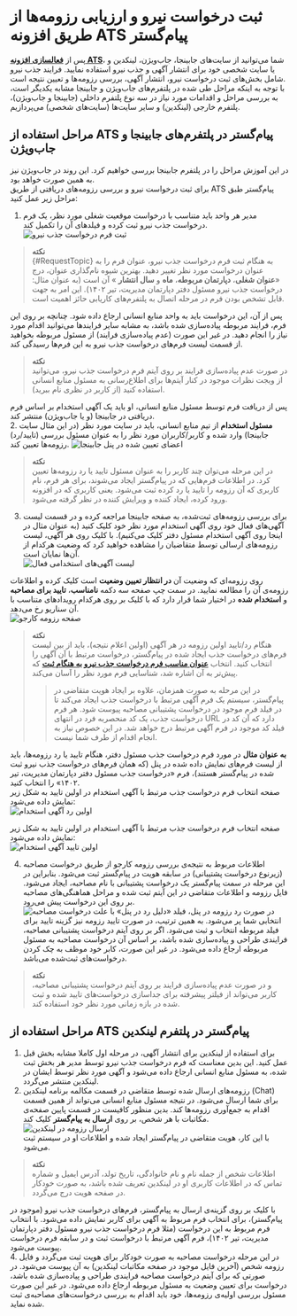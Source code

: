 # ثبت درخواست نیرو و ارزیابی رزومه‌ها از طریق افزونه ATS  پیام‌گستر
پس از [**فعالسازی افزونه ATS**](https://help.payamgostar.com/docs/PayamgostarATS/%D9%86%D8%B5%D8%A8-%D9%88-%D9%81%D8%B9%D8%A7%D9%84-%D8%B3%D8%A7%D8%B2%DB%8C-%D9%85%D8%A7%DA%98%D9%88%D9%84-ATS-%D9%BE%DB%8C%D8%A7%D9%85%E2%80%8C%DA%AF%D8%B3%D8%AA%D8%B1_dia0350a5b-7a8e-4dd9-b052-08db74fa6f4a)، شما می‌توانید از سایت‌های جابینجا، جاب‌ویژن، لینکدین و یا سایت شخصی خود برای انتشار آگهی و جذب نیرو استفاده نمایید. فرایند جذب نیرو شامل بخش‌های ثبت درخواست نیرو، انتشار آگهی، بررسی رزومه‌ها و تعیین نتیجه است.<br>
با توجه به اینکه مراحل طی شده در پلتفرم‌های جاب‌ویژن و جابینجا مشابه یکدیگر است، به بررسی مراحل و اقدامات مورد نیاز در سه نوع پلتفرم داخلی (جابینجا و جاب‌ویژن)، پلتفرم خارجی (لینکدین) و سایر سایت‌ها (سایت‌‌های شخصی) می‌پردازیم.
## مراحل استفاده از ATS پیام‌گستر در پلتفرم‌های جابینجا و جاب‌ویژن
در این آموزش مراحل را در پلتفرم جابینجا بررسی خواهیم کرد. این روند در جاب‌ویژن نیز به همین صورت خواهد بود.<br>
برای ثبت درخواست نیرو و بررسی رزومه‌های دریافتی از طریق ATS پیام‌گستر طبق مراحل زیر عمل کنید:<br>
1. مدیر هر واحد باید متناسب با درخواست موقعیت شغلی مورد نظر، یک فرم درخواست جذب نیرو ثبت کرده و فیلدهای آن را تکمیل کند.
![ثبت فرم درخواست جذب نیرو](./Images/Employment-form-2.7.5.png)
>**نکته**<br> {#RequestTopic}
> به هنگام ثبت فرم درخواست جذب نیرو، عنوان فرم را به عنوان درخواست مورد نظر تغییر دهید. بهترین شیوه نام‌گذاری عنوان، درج «**عنوان شغلی**، **دپارتمان مربوطه**، **ماه** و **سال انتشار** » آن است (به عنوان مثال: درخواست جذب نیرو مسئول دفتر دپارتمان مدیریت، تیر ۱۴۰۲). این امر به جهت قابل تشخص بودن فرم در مرحله اتصال به پلتفرم‌های کاریابی حائز اهمیت است.<br>

 پس از آن، این درخواست باید به واحد منابع انسانی ارجاع داده شود. چنانچه بر روی این فرم، فرایند مربوطه پیاده‌سازی شده باشد، به مشابه سایر فرایندها می‌توانید اقدام مورد نیاز را انجام دهید. در غیر این صورت (عدم پیاده‌سازی فرایند) از مسئول مربوطه بخواهید از قسمت لیست فرم‌های درخواست جذب نیرو به این فرم‌ها رسیدگی کند.<br>
 > **نکته**<br>
 > در صورت عدم پیاده‌سازی فرایند بر روی آیتم فرم درخواست جذب نیرو، می‌توانید از ویجت نظرات موجود در کنار آیتم‌ها برای اطلاع‌رسانی به مسئول منابع انسانی استفاده کنید (از کاربر در نظری نام ببرید).<br>

  پس از دریافت فرم توسط مسئول منابع انسانی، او  باید یک آگهی استخدام بر اساس فرم دریافتی در جابینجا (و یا جاب‌ویژن) منتشر کند.<br>
2. **مسئول استخدام** از تیم منابع انسانی، باید در سایت مورد نظر (در این مثال سایت جابینجا) وارد شده و کاربر/کاربران مورد نظر را به عنوان مسئول بررسی (تایید/رد) رزومه‌ها تعیین کند.
![اعضای تعیین شده در پنل جابینجا](./Images/Hobinja-members.jpg)
>**نکته**<br>
> در این مرحله می‌توان چند کاربر را به عنوان مسئول تایید یا رد رزومه‌ها تعیین کرد. در اطلاعات فرم‌هایی که در پیام‌گستر ایجاد می‌شوند، برای هر فرم، نام کاربری که آن رزومه‌ را تایید یا رد کرده ثبت می‌شود. یعنی کاربری که در افزونه ورود کرده، ایجاد کننده و ویرایش کننده در نظر گرفته می‌شود.<br>
3. برای بررسی رزومه‌های ثبت‌شده، به صفحه جابینجا مراجعه کرده و در قسمت لیست آگهی‌های فعال خود روی آگهی استخدام مورد نظر خود کلیک کنید (به عنوان مثال در اینجا روی آگهی استخدام مسئول دفتر کلیک می‌کنیم). با کلیک روی هر آگهی، لیست رزومه‌های ارسالی توسط متقاضیان را مشاهده خواهید کرد که وضعیت هرکدام از آن‌ها نمایان است.<br>
![لیست آگهی‌های استخدامی فعال](./Images/List-of-Employment-advertisement.jpg)

روی رزومه‌ای که وضعیت آن **در انتظار تعیین وضعیت** است کلیک کرده و اطلاعات رزومه‌ی آن را مطالعه نمایید. در سمت چپ صفحه سه دکمه **نامناسب**، **تایید برای مصاحبه** و **استخدام شده** در اختیار شما قرار دارد که با کلیک بر روی هرکدام رویدادهای متناسب با آن سناریو رخ می‌دهد.<br>
![صفحه رزومه کارجو](./Images/Applicant-resum-view.jpg)

> **نکته**<br>
>  هنگام رد/تایید اولین رزومه در هر آگهی (اولین اعلام نتیجه)، باید از بین لیست فرم‌های درخواست‌ جذب ایجاد شده در پیام‌گستر، درخواست مرتبط با آن آگهی را انتخاب کنید. انتخاب [**عنوان مناسب فرم درخواست جذب نیرو به هنگام ثبت**](https://github.com/1stco/PayamGostarDocs/blob/master/Help/PayamgostarATS/EvaluationResumesByATS.md#RequestTopic) که پیش‌تر به آن اشاره شد، شناسایی فرم مورد نظر را آسان می‌کند.<br>
>> در این مرحله به صورت همزمان، علاوه بر ایجاد هویت متقاضی در پیام‌گستر، سیستم یک فرم آگهی مرتبط با درخواست جذب ایجاد می‌کند تا در فیلد فرم موجود در درخواست پشتیبانی مصاحبه پیوست شود. هر فرم درخواست جذب، یک کد منحصربه فرد در انتهای URL دارد که آن کد در فیلد کد موجود در فرم آگهی مرتبط  درج خواهد شد. در این خصوص نیاز به انجام اقدام از طرف شما نیست. <br>

**به عنوان مثال** در مورد فرم درخواست جذب مسئول دفتر، هنگام تایید یا رد رزومه‌ها، باید از لیست فرم‌های نمایش داده شده در پنل (که همان فرم‌های درخواست جذب نیرو ثبت شده در پیام‌گستر هستند)، فرم «درخواست جذب مسئول دفتر دپارتمان مدیریت، تیر ۱۴۰۲» را انتخاب کنید.<br>
صفحه انتخاب فرم درخواست جذب مرتبط با آگهی استخدام در اولین تایید به شکل زیر نمایش داده می‌شود:<br>
![اولین رد آگهی استخدام](./Images/1st-rejection.jpg)

صفحه انتخاب فرم درخواست جذب مرتبط با آگهی استخدام در اولین تایید به شکل زیر نمایش داده می‌شود:<br>
![اولین تایید آگهی استخدام](./Images/1st-Approvement.jpg)

4. اطلاعات مربوط به نتیجه‌ی بررسی رزومه کارجو از طریق درخواست مصاحبه (زیرنوع درخواست پشتیبانی) در سابقه هویت در پیام‌گستر ثبت می‌شود. بنابراین در این مرحله در سمت پیام‌گستر یک درخواست پشتیبانی با نام مصاحبه، ایجاد می‌شود. فایل رزومه و اطلاعات متقاضی در این آیتم ثبت شده و مراحل هماهنگی‌های مصاحبه بر روی این درخواست پیش می‌رود.<br>
![درخواست مصاحبه](./Images/Interview-ticket-2.7.5.png)
در صورت رد رزومه در پنل، فیلد «دلیل رد در پنل» با علت انتخابی شما پر می‌شود. به همین ترتیب، در صورت تایید رزومه نیز گزینه تایید برای فیلد مربوطه انتخاب و ثبت می‌شود. اگر بر روی آیتم درخواست پشتیبانی مصاحبه، فرایندی طراحی و پیاده‌سازی شده باشد، بر اساس آن درخواست مصاحبه به مسئول مربوطه ارجاع داده می‌شود. در غیر این صورت، کابر خود موظف به چک کردن درخواست‌های ثبت‌شده می‌باشد.<br>
> **نکته**<br>
و در صورت عدم پیاده‌سازی فرایند بر روی آیتم‌ درخواست پشتیبانی مصاحبه، کاربر می‌تواند از فیلتر پیشرفته برای جداسازی درخواست‌های تایید شده و ثبت شده در بازه زمانی مورد نظر خود استفاده کند.<br>

## مراحل استفاده از ATS پیام‌گستر در پلتفرم‌ لینکدین
1. برای استفاده از لینکدین برای انتشار آگهی، در مرحله اول کاملا مشابه بخش قبل عمل کنید. این بدین معناست که فرم درخواست جذب نیرو توسط مدیر هر بخش ثبت شده، به مسئول منابع انسانی ارجاع داده می‌شود و آگهی مورد نظر توسط ایشان در لینکدین منتشر می‌گردد.
2. رزومه‌های ارسال شده توسط متقاضی در قسمت مکالمه برنامه لینکدین (Chat) برای شما ارسال می‌شود. در نتیجه مسئول منابع انسانی می‌تواند از همین قسمت اقدام به جمع‌آوری رزومه‌ها کند. بدین منظور کافیست در قسمت پایین صفحه‌ی مکاتبات با هر شخص، بر روی **ارسال به پیام‌گستر** کلیک کند.<br>
![ارسال رزومه در لینکدین](./Images/linkedin-view-2.7.5.png)<br>
با این کار، هویت متقاضی در پیام‌گستر ایجاد شده و اطلاعات او در سیستم ثبت می‌شود.
> **نکته**<br>
> اطلاعات شخص از جمله نام و نام خانوادگی، تاریخ تولد، آدرس ایمیل و شماره تماس که در اطلاعات کاربری او در لینکدین تعریف شده باشد، به صورت خودکار در صفحه هویت درج می‌گردد.<br>

با کلیک بر روی گزینه‌ی ارسال به پیام‌گستر، فرم‌های درخواست جذب نیرو (موجود در پیام‌گستر)، برای انتخاب فرم مربوط به آگهی برای کاربر نمایش داده می‌شود. با انتخاب فرم مربوط به این درخواست (مثلا فرم درخواست جذب نیرو مسئول دفتر دپارتمان مدیریت، تیر ۱۴۰۲)، فرم آگهی مرتبط با درخواست ثبت و در سابقه فرم درخواست پیوست می‌شود.<br>
4. در این مرحله درخواست مصاحبه به صورت خودکار برای هویت ثبت می‌گردد و فایل رزومه شخص (آخرین فایل موجود در صفحه مکاتبات لینکدین) به آن پیوست می‌شود. در صورتی که برای آیتم درخواست مصاحبه فرایندی طراحی و پیاده‌سازی شده باشد، درخواست برای تعیین وضعیت به مسئول مربوطه ارجاع داده می‌شود. در غیر این صورت مسئول بررسی اولیه‌ی رزومه‌ها، خود باید اقدام به بررسی درخواست‌های مصاحبه‌ی ثبت شده نماید.<br>
